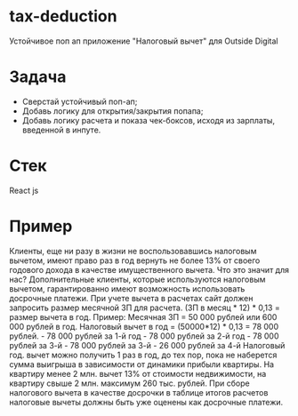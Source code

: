 # tax-deduction
Устойчивое поп ап приложение "Налоговый вычет" для Outside Digital

# Задача
- Сверстай устойчивый поп-ап; 
- Добавь логику для открытия/закрытия попапа; 
- Добавь логику расчета и показа чек-боксов, исходя из зарплаты, введенной в инпуте.

# Стек
React js

# Пример
Клиенты, еще ни разу в жизни не воспользовавшись налоговым вычетом, имеют право раз в год вернуть не более 13% от своего годового дохода в качестве имущественного вычета. Что это значит для нас? Дополнительные клиенты, которые используются налоговым вычетом, гарантированно имеют возможность использовать досрочные платежи. При учете вычета в расчетах сайт должен запросить размер месячной ЗП для расчета. (ЗП в месяц * 12) * 0,13 = размер вычета в год. Пример: Месячная ЗП = 50 000 рублей или 600 000 рублей в год. Налоговый вычет в год = (50000*12) * 0,13 = 78 000 рублей. - 78 000 рублей за 1-й год - 78 000 рублей за 2-й год - 78 000 рублей за 3-й - 78 000 рублей за 3-й - 26 000 рублей за 4-й Налоговый год. вычет можно получить 1 раз в год, до тех пор, пока не наберется сумма выигрыша в зависимости от динамики прибыли квартиры. На квартиру менее 2 млн. вычет 13% от стоимости недвижимости, на квартиру свыше 2 млн. максимум 260 тыс. рублей. При сборе налогового вычета в качестве досрочки в таблице итогов расчетов налоговые вычеты должны быть уже оценены как досрочные платежи.
